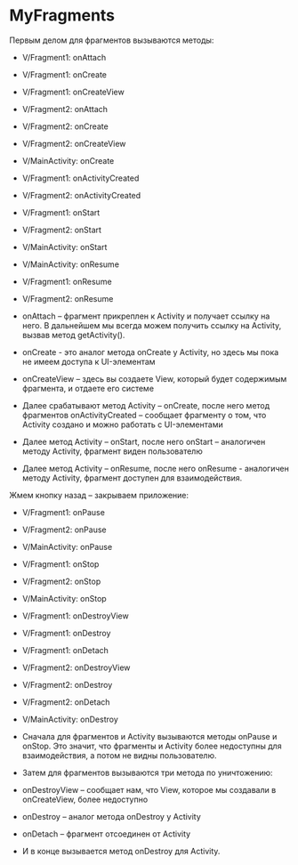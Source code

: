 # MyFragments

Первым делом для фрагментов вызываются методы:
- V/Fragment1: onAttach
- V/Fragment1: onCreate
- V/Fragment1: onCreateView
- V/Fragment2: onAttach
- V/Fragment2: onCreate
- V/Fragment2: onCreateView
- V/MainActivity: onCreate
- V/Fragment1: onActivityCreated
- V/Fragment2: onActivityCreated
- V/Fragment1: onStart
- V/Fragment2: onStart
- V/MainActivity: onStart
- V/MainActivity: onResume
- V/Fragment1: onResume
- V/Fragment2: onResume

- onAttach – фрагмент прикреплен к Activity и получает ссылку на него. В дальнейшем мы всегда можем получить ссылку на Activity, вызвав метод getActivity().
- onCreate  - это аналог метода onCreate у Activity, но здесь мы пока не имеем доступа к UI-элементам
- onCreateView – здесь вы создаете View, который будет содержимым фрагмента, и отдаете его системе
- Далее срабатывают метод Activity – onCreate, после него метод фрагментов onActivityCreated – сообщает фрагменту о том, что Activity создано и можно работать с UI-элементами
- Далее метод Activity – onStart, после него onStart – аналогичен методу Activity, фрагмент виден пользователю
- Далее метод Activity – onResume, после него onResume - аналогичен методу Activity, фрагмент доступен для взаимодействия.

Жмем кнопку назад – закрываем приложение:
- V/Fragment1: onPause
- V/Fragment2: onPause
- V/MainActivity: onPause
- V/Fragment1: onStop
- V/Fragment2: onStop
- V/MainActivity: onStop
- V/Fragment1: onDestroyView
- V/Fragment1: onDestroy
- V/Fragment1: onDetach
- V/Fragment2: onDestroyView
- V/Fragment2: onDestroy
- V/Fragment2: onDetach
- V/MainActivity: onDestroy

- Сначала для фрагментов и Activity вызываются методы onPause и onStop. Это значит, что фрагменты и Activity более недоступны для взаимодействия, а потом не видны пользователю.
- Затем для фрагментов вызываются три метода по уничтожению:
- onDestroyView – сообщает нам, что View, которое мы создавали в onCreateView, более недоступно
- onDestroy – аналог метода onDestroy у Activity
- onDetach – фрагмент отсоединен от Activity
- И в конце вызывается метод onDestroy для Activity.
